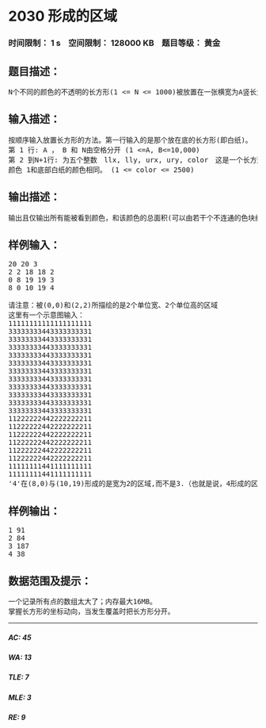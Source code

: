 # 2030 形成的区域   
### 时间限制： 1 s&nbsp;&nbsp;&nbsp;&nbsp;空间限制： 128000 KB&nbsp;&nbsp;&nbsp;&nbsp;题目等级： 黄金  
## 题目描述：  

<pre>
N个不同的颜色的不透明的长方形(1 <= N <= 1000)被放置在一张横宽为A竖长为B的白纸上。 这些长方形被放置时，保证了它们的边与白纸的边缘平行。 所有的长方形都放置在白纸内，所以我们会看到不同形状的各种颜色。 坐标系统的原点(0,0)设在这张白纸的左下角，而坐标轴则平行于边缘。
</pre>
  
  
## 输入描述：  

<pre>
按顺序输入放置长方形的方法。第一行输入的是那个放在底的长方形(即白纸)。
第 1 行: A ， B 和 N由空格分开 (1 <=A, B<=10,000)
第 2 到N+1行: 为五个整数　llx, lly, urx, ury, color　这是一个长方形的左下角坐标，右上角坐标(x+1,y+1)和颜色。
颜色 1和底部白纸的颜色相同。 (1 <= color <= 2500)
</pre>
  
  
## 输出描述：  

<pre>
输出且仅输出所有能被看到颜色，和该颜色的总面积(可以由若干个不连通的色块组成)，按color增序排列。
</pre>
  
  
## 样例输入：  

<pre>
20 20 3
2 2 18 18 2
0 8 19 19 3
8 0 10 19 4
 
请注意：被(0,0)和(2,2)所描绘的是2个单位宽、2个单位高的区域
这里有一个示意图输入：
11111111111111111111
33333333443333333331
33333333443333333331
33333333443333333331
33333333443333333331
33333333443333333331
33333333443333333331
33333333443333333331
33333333443333333331
33333333443333333331
33333333443333333331
33333333443333333331
11222222442222222211
11222222442222222211
11222222442222222211
11222222442222222211
11222222442222222211
11222222442222222211
11111111441111111111
11111111441111111111
'4'在(8,0)与(10,19)形成的是宽为2的区域,而不是3.（也就是说，4形成的区域包含(8,0)和(8,1) ，而不是(8,0)和(8,2)） 。
</pre>
  
  
## 样例输出：  

<pre>
1 91
2 84
3 187
4 38
</pre>
  
  
## 数据范围及提示：  

<pre>
一个记录所有点的数组太大了；内存最大16MB。
掌握长方形的坐标动向，当发生覆盖时把长方形分开。
</pre>
  
  
***  

##### AC: 45  
##### WA: 13  
##### TLE: 7  
##### MLE: 3  
##### RE: 9  
